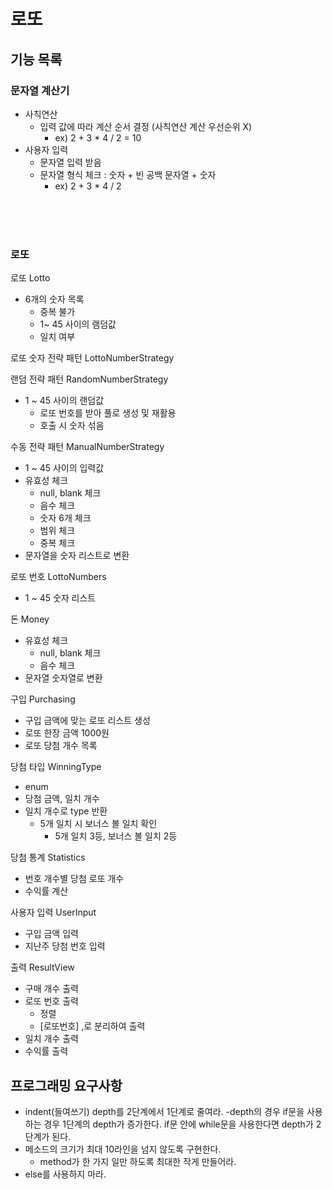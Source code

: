 # 로또

## 기능 목록

### 문자열 계산기
* 사칙연산
  - 입력 값에 따라 계산 순서 결정 (사칙연산 계산 우선순위 X)  
    - ex) 2 + 3 * 4 / 2 = 10
* 사용자 입력
  - 문자열 입력 받음
  - 문자열 형식 체크 : 숫자 + 빈 공백 문자열 + 숫자
    - ex) 2 + 3 * 4 / 2

<br><br><br>

### 로또

로또 Lotto
* 6개의 숫자 목록
  - 중복 불가
  - 1~ 45 사이의 램덤값
  - 일치 여부

로또 숫자 전략 패턴 LottoNumberStrategy

랜덤 전략 패턴 RandomNumberStrategy
* 1 ~ 45 사이의 랜덤값
  - 로또 번호를 받아 풀로 생성 및 재활용
  - 호출 시 숫자 섞음

수동 전략 패턴 ManualNumberStrategy
* 1 ~ 45 사이의 입력값
* 유효성 체크
  - null, blank 체크
  - 음수 체크
  - 숫자 6개 체크
  - 범위 체크
  - 중복 체크
* 문자열을 숫자 리스트로 변환

로또 번호 LottoNumbers
* 1 ~ 45 숫자 리스트

돈 Money
* 유효성 체크
  - null, blank 체크
  - 음수 체크
* 문자열 숫자열로 변환

구입 Purchasing
* 구입 금액에 맞는 로또 리스트 생성
* 로또 한장 금액 1000원
* 로또 당첨 개수 목록

당첨 타입 WinningType
* enum
* 당첨 금액, 일치 개수
* 일치 개수로 type 반환
  - 5개 일치 시 보너스 볼 일치 확인
    - 5개 일치 3등, 보너스 볼 일치 2등

당첨 통계 Statistics
* 번호 개수별 당첨 로또 개수
* 수익률 계산

사용자 입력 UserInput
* 구입 금액 입력
* 지난주 당첨 번호 입력

출력 ResultView
* 구매 개수 출력
* 로또 번호 출력
  - 정렬
  - [로또번호] ,로 분리하여 출력
* 일치 개수 출력
* 수익률 출력


## 프로그래밍 요구사항
* indent(들여쓰기) depth를 2단계에서 1단계로 줄여라. 
  -depth의 경우 if문을 사용하는 경우 1단계의 depth가 증가한다. if문 안에 while문을 사용한다면 depth가 2단계가 된다. 
* 메소드의 크기가 최대 10라인을 넘지 않도록 구현한다.
  - method가 한 가지 일만 하도록 최대한 작게 만들어라.
* else를 사용하지 마라.